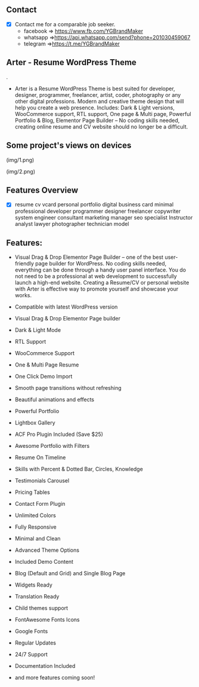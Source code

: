 
## Contact 

- [x] Contact me for a comparable job seeker.
	- facebook => https://www.fb.com/YGBrandMaker
	- whatsapp =>https://api.whatsapp.com/send?phone=201030459067
	- telegram =>https://t.me/YGBrandMaker

## Arter - Resume WordPress Theme
.


- Arter is a Resume WordPress Theme is best suited for developer, designer, programmer, freelancer, artist, coder, photography or any other digital professions. Modern and creative theme design that will help you create a web presence. Includes: Dark & Light versions, WooCommerce support, RTL support, One page & Multi page, Powerful Portfolio & Blog, Elementor Page Builder – No coding skills needed, creating online resume and CV website should no longer be a difficult.


## Some project's views on devices



(img/1.png)

(img/2.png)

## Features Overview


- [x] resume cv vcard personal portfolio digital business card minimal professional developer programmer designer freelancer copywriter system engineer consultant marketing manager seo specialist Instructor analyst lawyer photographer technician model


 

## Features:


- Visual Drag & Drop Elementor Page Builder – one of the best user-friendly page builder for WordPress. No coding skills needed, everything can be done through a handy user panel interface. You do not need to be a professional at web development to successfully launch a high-end website. Creating a Resume/CV or personal website with Arter is effective way to promote yourself and showcase your works.

- Compatible with latest WordPress version
- Visual Drag & Drop Elementor Page builder
- Dark & Light Mode
- RTL Support
- WooCommerce Support
- One & Multi Page Resume
- One Click Demo Import
- Smooth page transitions without refreshing
- Beautiful animations and effects
- Powerful Portfolio
- Lightbox Gallery
- ACF Pro Plugin Included (Save $25)
- Awesome Portfolio with Filters
- Resume On Timeline
- Skills with Percent & Dotted Bar, Circles, Knowledge
- Testimonials Carousel
- Pricing Tables
- Contact Form Plugin
- Unlimited Colors
- Fully Responsive
- Minimal and Clean
- Advanced Theme Options
- Included Demo Content
- Blog (Default and Grid) and Single Blog Page
- Widgets Ready
- Translation Ready
- Child themes support
- FontAwesome Fonts Icons
- Google Fonts
- Regular Updates
- 24/7 Support
- Documentation Included
- and more features coming soon!